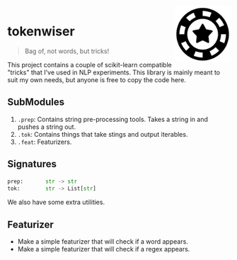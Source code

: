 <img src="token.png" width=125 height=125 align="right">

# tokenwiser

> Bag of, not words, but tricks!

This project contains a couple of scikit-learn compatible "tricks" that I've used in
NLP experiments. This library is mainly meant to suit my own needs, but anyone is free
to copy the code here.

## SubModules

1. `.prep`: Contains string pre-processing tools. Takes a string in and pushes a string out.  
2. `.tok`: Contains things that take stings and output iterables. 
3. `.feat`: Featurizers.

## Signatures 

```python
prep:       str -> str
tok:        str -> List[str]
```

We also have some extra utilities.

## Featurizer 

- Make a simple featurizer that will check if a word appears.
- Make a simple featurizer that will check if a regex appears.
